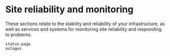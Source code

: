 # Site reliability and monitoring

These sections relate to the stability and reliability of your infrastructure, as well as services and systems for monitoring site reliability and responding to problems.

```{toctree}
status-page
outages
```